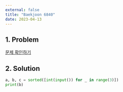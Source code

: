 ```yaml
---
external: false
title: "Baekjoon 6840"
date: 2023-04-13
---
```


## 1. Problem

[문제 확인하기](https://www.acmicpc.net/problem/6840)

## 2. Solution

```python
a, b, c = sorted([int(input()) for _ in range(3)])
print(b)
```
